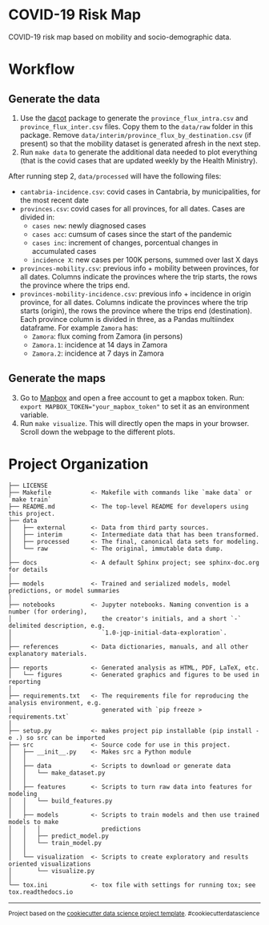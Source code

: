 COVID-19 Risk Map
==============================

COVID-19 risk map based on mobility and socio-demographic data.

# Workflow

## Generate the data

1. Use the [dacot](https://github.com/IFCA/dacot) package to generate the `province_flux_intra.csv` and `province_flux_inter.csv` files. Copy them to the `data/raw` folder in this package.
   Remove `data/interim/province_flux_by_destination.csv` (if present) so that the mobility dataset is generated afresh in the next step.
2. Run `make data` to generate the additional data needed to plot everything (that is the covid cases that are updated weekly by the Health Ministry).

After running step 2, `data/processed` will have the following files:
* `cantabria-incidence.csv`: covid cases in Cantabria, by municipalities, for the most recent date
* `provinces.csv`: covid cases for all provinces, for all dates. Cases are divided in:
  - `cases new`: newly diagnosed cases
  - `cases acc`: cumsum of cases since the start of the pandemic
  - `cases inc`: increment of changes, porcentual changes in accumulated cases
  - `incidence X`: new cases per 100K persons, summed over last X days
* `provinces-mobility.csv`: previous info + mobility between provinces, for all dates. Columns indicate the provinces where the trip starts, the rows the province where the trips end.
* `provinces-mobility-incidence.csv`: previous info + incidence in origin province, for all dates. Columns indicate the provinces where the trip starts (origin), the rows the province where the trips end (destination). 
 Each province column is divided in three, as a Pandas multiindex dataframe. For example `Zamora` has:
  - `Zamora`: flux coming from Zamora (in persons)
  - `Zamora.1`: incidence at 14 days in Zamora 
  - `Zamora.2`: incidence at 7 days in Zamora
 
## Generate the maps

3. Go to [Mapbox](https://www.mapbox.com/) and open a free account to get a mapbox token. Run:
`export MAPBOX_TOKEN="your_mapbox_token"` to set it as an environment variable.
4. Run `make visualize`. This will directly open the maps in your browser. Scroll down the webpage to the different plots.

# Project Organization

    ├── LICENSE
    ├── Makefile           <- Makefile with commands like `make data` or `make train`
    ├── README.md          <- The top-level README for developers using this project.
    ├── data
    │   ├── external       <- Data from third party sources.
    │   ├── interim        <- Intermediate data that has been transformed.
    │   ├── processed      <- The final, canonical data sets for modeling.
    │   └── raw            <- The original, immutable data dump.
    │
    ├── docs               <- A default Sphinx project; see sphinx-doc.org for details
    │
    ├── models             <- Trained and serialized models, model predictions, or model summaries
    │
    ├── notebooks          <- Jupyter notebooks. Naming convention is a number (for ordering),
    │                         the creator's initials, and a short `-` delimited description, e.g.
    │                         `1.0-jqp-initial-data-exploration`.
    │
    ├── references         <- Data dictionaries, manuals, and all other explanatory materials.
    │
    ├── reports            <- Generated analysis as HTML, PDF, LaTeX, etc.
    │   └── figures        <- Generated graphics and figures to be used in reporting
    │
    ├── requirements.txt   <- The requirements file for reproducing the analysis environment, e.g.
    │                         generated with `pip freeze > requirements.txt`
    │
    ├── setup.py           <- makes project pip installable (pip install -e .) so src can be imported
    ├── src                <- Source code for use in this project.
    │   ├── __init__.py    <- Makes src a Python module
    │   │
    │   ├── data           <- Scripts to download or generate data
    │   │   └── make_dataset.py
    │   │
    │   ├── features       <- Scripts to turn raw data into features for modeling
    │   │   └── build_features.py
    │   │
    │   ├── models         <- Scripts to train models and then use trained models to make
    │   │   │                 predictions
    │   │   ├── predict_model.py
    │   │   └── train_model.py
    │   │
    │   └── visualization  <- Scripts to create exploratory and results oriented visualizations
    │       └── visualize.py
    │
    └── tox.ini            <- tox file with settings for running tox; see tox.readthedocs.io


--------

<p><small>Project based on the <a target="_blank" href="https://drivendata.github.io/cookiecutter-data-science/">cookiecutter data science project template</a>. #cookiecutterdatascience</small></p>
